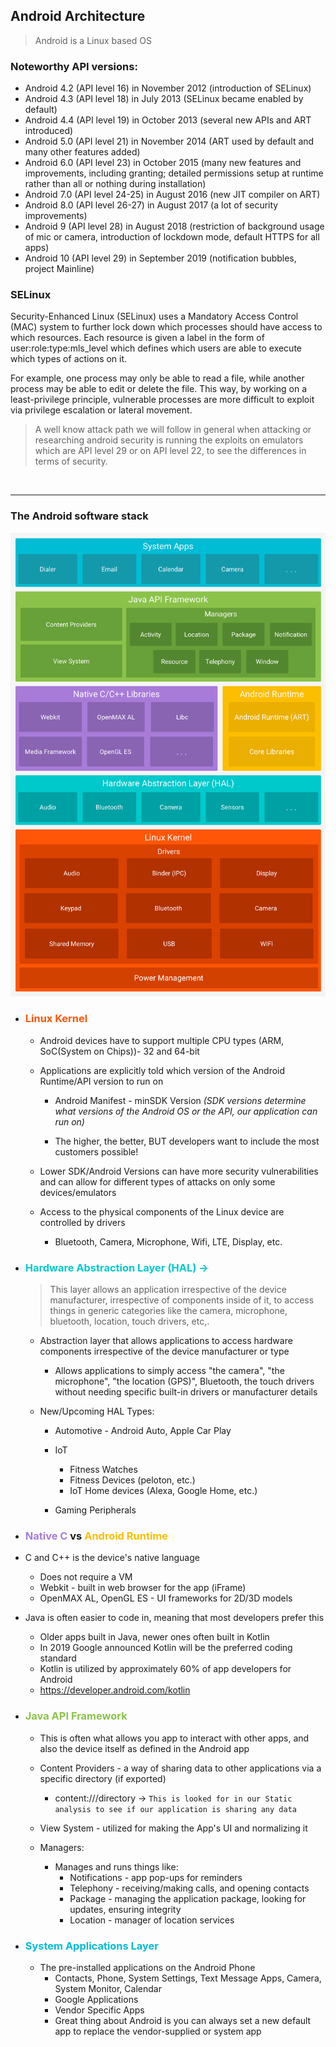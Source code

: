 ## Android Architecture 
> Android is a Linux based OS

### Noteworthy API versions:<br>
* Android 4.2 (API level 16) in November 2012 (introduction of SELinux)
* Android 4.3 (API level 18) in July 2013 (SELinux became enabled by default)
* Android 4.4 (API level 19) in October 2013 (several new APIs and ART introduced)
* Android 5.0 (API level 21) in November 2014 (ART used by default and many other features added)
* Android 6.0 (API level 23) in October 2015 (many new features and improvements, including granting;
detailed permissions setup at runtime rather than all or nothing during installation)
* Android 7.0 (API level 24-25) in August 2016 (new JIT compiler on ART)
* Android 8.0 (API level 26-27) in August 2017 (a lot of security improvements) 
* Android 9 (API level 28) in August 2018 (restriction of background usage of mic or camera,
introduction of lockdown mode, default HTTPS for all apps)
* Android 10 (API level 29) in September 2019 (notification bubbles, project Mainline)

### SELinux

Security-Enhanced Linux (SELinux) uses a Mandatory Access Control (MAC) system to further lock down which processes should have access to which resources. Each resource is given a label in the form of user:role:type:mls_level which defines which users are able to execute which types of actions on it. 

For example, one process may only be able to read a file, while another process may be able to edit or delete the file. This way, by working on a least-privilege principle, vulnerable processes are more difficult to exploit via privilege escalation or lateral movement.

> A well know attack path we will follow in general when attacking or researching android security is running the exploits on emulators which are API level 29 or on API level 22, to see the differences in terms of security.

<br>

---

### The Android software stack
![The Android software stack](./The%20Android%20software%20stack.png)

* ### <span style="color:#FF5607">Linux Kernel</span>
  * Android devices have to support multiple CPU types (ARM, SoC(System on Chips))- 32 and 64-bit
  
  * Applications are explicitly told which version of the Android Runtime/API version to run on

    * Android Manifest - minSDK Version *(SDK versions determine what versions of the Android OS or the API, our application can run on)*
  
    * The higher, the better, BUT developers want to include the most customers possible!
  
  * Lower SDK/Android Versions can have more security vulnerabilities and can allow for different types of attacks on only some devices/emulators
  
  * Access to the physical components of the Linux device are controlled by drivers
    * Bluetooth, Camera, Microphone, Wifi, LTE, Display, etc.

* ###  <span style="color:#00C9CC">Hardware Abstraction Layer (HAL) →</span> 
  > This layer allows an application irrespective of the device manufacturer, irrespective of components inside of it, to access things in generic categories like the camera, microphone, bluetooth, location, touch drivers, etc,.

  * Abstraction layer that allows applications to access hardware components irrespective of the device manufacturer or type
    * Allows applications to simply access "the camera", "the microphone", "the location (GPS)", Bluetooth, the touch drivers without needing specific built-in drivers or manufacturer details
  
  * New/Upcoming HAL Types:
    * Automotive - Android Auto, Apple Car Play
  
    * IoT
      * Fitness Watches
      * Fitness Devices (peloton, etc.)
      * IoT Home devices (Alexa, Google Home, etc.)
  
    * Gaming Peripherals
  
* ### <span style="color:#A87BD9">Native C</span> vs <span style="color:#FDBE00">Android Runtime</span>

* C and C++ is the device's native language
  * Does not require a VM
  * Webkit - built in web browser for the app (iFrame)
  * OpenMAX AL, OpenGL ES - UI frameworks for 2D/3D models
  
* Java is often easier to code in, meaning that most developers prefer this
  * Older apps built in Java, newer ones often built in Kotlin
  * In 2019 Google announced Kotlin will be the preferred coding standard
  * Kotlin is utilized by approximately 60% of app developers for Android
  * https://developer.android.com/kotlin

* ### <span style="color:#8BC34A">Java API Framework</span>

  * This is often what allows you app to interact with other apps, and also the device itself as defined in the Android app
  
  * Content Providers - a way of sharing data to other applications via a specific directory (if exported)
    * content://<app-URI>/directory → `This is looked for in our Static analysis to see if our application is sharing any data`
  
  * View System - utilized for making the App's UI and normalizing it
  
  * Managers:
    * Manages and runs things like:
      * Notifications - app pop-ups for reminders
      * Telephony - receiving/making calls, and opening contacts
      * Package - managing the application package, looking for updates, ensuring integrity
      * Location - manager of location services
  
* ### <span style="color:#00BCD4">System Applications Layer</span>
  * The pre-installed applications on the Android Phone
    * Contacts, Phone, System Settings, Text Message Apps, Camera, System Monitor, Calendar
    * Google Applications
    * Vendor Specific Apps
    * Great thing about Android is you can always set a new default app to replace the vendor-supplied or system app 

